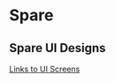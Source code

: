 # Spare

## Spare UI Designs
[Links to UI Screens](https://www.figma.com/file/DJnP74ZAMha4lLbbdmrbd1/Spare-UI-(Community)?node-id=123-1452&t=yMT1ZHW0iAluzHFv-0)
